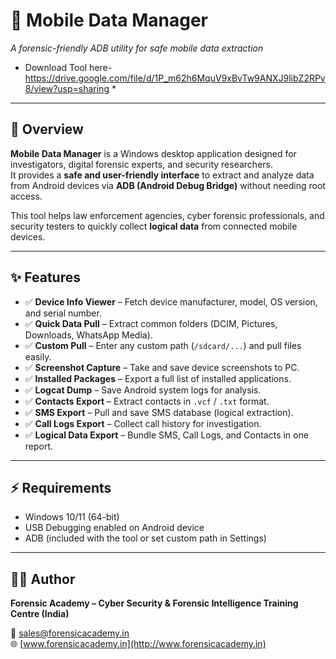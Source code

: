 # 📱 Mobile Data Manager  
*A forensic-friendly ADB utility for safe mobile data extraction*  
* Download Tool here- https://drive.google.com/file/d/1P_m62h6MquV9xBvTw9ANXJ9libZ2RPv8/view?usp=sharing *
---

## 📝 Overview  
**Mobile Data Manager** is a Windows desktop application designed for investigators, digital forensic experts, and security researchers.  
It provides a **safe and user-friendly interface** to extract and analyze data from Android devices via **ADB (Android Debug Bridge)** without needing root access.  

This tool helps law enforcement agencies, cyber forensic professionals, and security testers to quickly collect **logical data** from connected mobile devices.  

---

## ✨ Features  

- ✅ **Device Info Viewer** – Fetch device manufacturer, model, OS version, and serial number.  
- ✅ **Quick Data Pull** – Extract common folders (DCIM, Pictures, Downloads, WhatsApp Media).  
- ✅ **Custom Pull** – Enter any custom path (`/sdcard/...`) and pull files easily.  
- ✅ **Screenshot Capture** – Take and save device screenshots to PC.  
- ✅ **Installed Packages** – Export a full list of installed applications.  
- ✅ **Logcat Dump** – Save Android system logs for analysis.  
- ✅ **Contacts Export** – Extract contacts in `.vcf` / `.txt` format.  
- ✅ **SMS Export** – Pull and save SMS database (logical extraction).  
- ✅ **Call Logs Export** – Collect call history for investigation.  
- ✅ **Logical Data Export** – Bundle SMS, Call Logs, and Contacts in one report.  

---

## ⚡ Requirements  

- Windows 10/11 (64-bit)  
- USB Debugging enabled on Android device  
- ADB (included with the tool or set custom path in Settings)  

---

## 👨‍💻 Author  

**Forensic Academy – Cyber Security & Forensic Intelligence Training Centre (India)**  

📧 sales@forensicacademy.in  
🌐 [www.forensicacademy.in](http://www.forensicacademy.in)  
